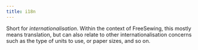 ```yaml
---
title: i18n
---
```


Short for *internationalisation*. Within the context of FreeSewing, this mostly
means translation, but can also relate to other internationalisation concerns such
as the type of units to use, or paper sizes, and so on.

